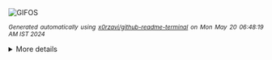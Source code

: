 <div align="justify">
<picture>
    <source media="(prefers-color-scheme: dark)" srcset="https://i.ibb.co/LCLyLfn/output-gif.gif">
    <source media="(prefers-color-scheme: light)" srcset="https://i.ibb.co/LCLyLfn/output-gif.gif">
    <img alt="GIFOS" src="https://i.ibb.co/LCLyLfn/output-gif.gif">
</picture>

<sub><i>Generated automatically using [x0rzavi/github-readme-terminal](https://github.com/x0rzavi/github-readme-terminal) on Mon May 20 06:48:19 AM IST 2024</i></sub>

<details>
<summary>More details</summary>

</details>
</div>

<!-- Image deletion URL: https://ibb.co/8jWwWV6/24a7787267598623fad599db09c0de51 -->